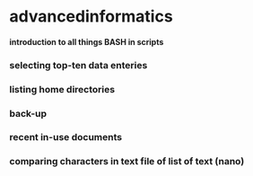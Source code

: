 # advancedinformatics

#### introduction to all things BASH in scripts

### selecting top-ten data enteries 

### listing home directories 

### back-up 

### recent in-use documents 

### comparing characters in text file of list of text (nano) 






